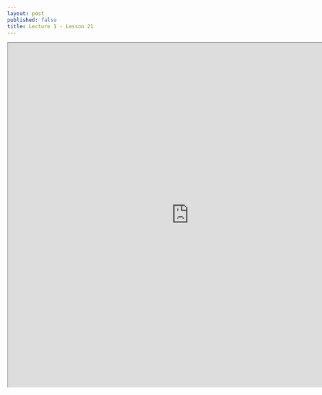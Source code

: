 ```yaml
---
layout: post
published: false
title: Lecture 1 - Lesson 21
---
```

<iframe src="https://drive.google.com/file/d/1MHYcZjPA4tNpU-ZX3_uuJJa2VXVnOA2h/preview" width="840" height="800"></iframe>
